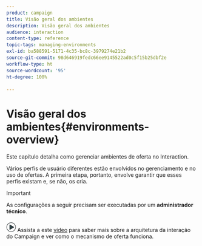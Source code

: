 ```yaml
---
product: campaign
title: Visão geral dos ambientes
description: Visão geral dos ambientes
audience: interaction
content-type: reference
topic-tags: managing-environments
exl-id: ba588591-5171-4c35-bc8c-3979274e21b2
source-git-commit: 98d646919fedc66ee9145522ad0c5f15b25dbf2e
workflow-type: ht
source-wordcount: '95'
ht-degree: 100%

---
```


# Visão geral dos ambientes{#environments-overview}

Este capítulo detalha como gerenciar ambientes de oferta no Interaction.

Vários perfis de usuário diferentes estão envolvidos no gerenciamento e no uso de ofertas. A primeira etapa, portanto, envolve garantir que esses perfis existam e, se não, os cria.

>[!IMPORTANT]
>
>As configurações a seguir precisam ser executadas por um **administrador técnico**.

![](assets/do-not-localize/how-to-video.png) Assista a este [vídeo](https://helpx.adobe.com/campaign/classic/how-to/architecture-of-acs-v6.html?playlist=/ccx/v1/collection/product/campaign/classic/segment/digital-marketers/explevel/intermediate/applaunch/get-started/collection.ccx.js&amp;ref=helpx.adobe.com) para saber mais sobre a arquitetura da interação do Campaign e ver como o mecanismo de oferta funciona.
